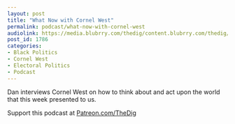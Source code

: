 ```yaml
---
layout: post
title: "What Now with Cornel West"
permalink: podcast/what-now-with-cornel-west
audiolink: https://media.blubrry.com/thedig/content.blubrry.com/thedig/The_Dig-EP_279-West.mp3
post_id: 1786
categories: 
- Black Politics
- Cornel West
- Electoral Politics
- Podcast
---
```


Dan interviews Cornel West on how to think about and act upon the world that this week presented to us.

Support this podcast at 
[Patreon.com/TheDig](http://Patreon.com/TheDig)